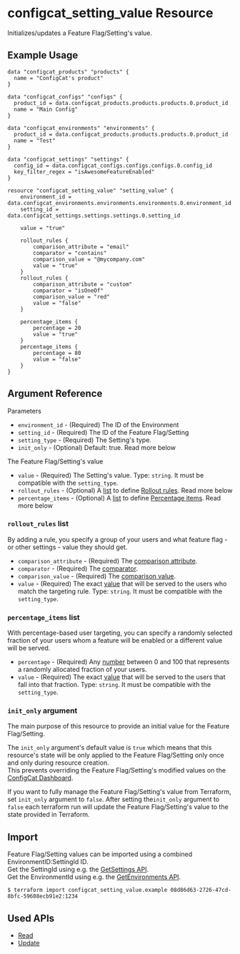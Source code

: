 # configcat_setting_value Resource

Initializes/updates a Feature Flag/Setting's value.  

## Example Usage

```hcl
data "configcat_products" "products" {
  name = "ConfigCat's product"
}

data "configcat_configs" "configs" {
  product_id = data.configcat_products.products.products.0.product_id
  name = "Main Config"
}

data "configcat_environments" "environments" {
  product_id = data.configcat_products.products.products.0.product_id
  name = "Test"
}

data "configcat_settings" "settings" {
  config_id = data.configcat_configs.configs.configs.0.config_id
  key_filter_regex = "isAwesomeFeatureEnabled"
}

resource "configcat_setting_value" "setting_value" {
    environment_id = data.configcat_environments.environments.environments.0.environment_id
    setting_id = data.configcat_settings.settings.settings.0.setting_id
    
    value = "true"

    rollout_rules {
        comparison_attribute = "email"
        comparator = "contains"
        comparison_value = "@mycompany.com"
        value = "true"
    }
    rollout_rules {
        comparison_attribute = "custom"
        comparator = "isOneOf"
        comparison_value = "red"
        value = "false"
    }

    percentage_items {
        percentage = 20
        value = "true"
    }
    percentage_items {
        percentage = 80
        value = "false"
    }
}
```

## Argument Reference

Parameters
* `environment_id` - (Required) The ID of the Environment
* `setting_id` - (Required) The ID of the Feature Flag/Setting
* `setting_type` - (Required) The Setting's type.
* `init_only` - (Optional) Default: true. Read more below  

The Feature Flag/Setting's value
* `value` - (Required) The Setting's value. Type: `string`. It must be compatible with the `setting_type`.
* `rollout_rules` - (Optional) A [list](https://www.terraform.io/docs/configuration/types.html#list-) to define [Rollout rules](https://configcat.com/docs/advanced/targeting/#anatomy-of-a-targeting-rule). Read more below
* `percentage_items` - (Optional) A [list](https://www.terraform.io/docs/configuration/types.html#list-) to define [Percentage items](https://configcat.com/docs/advanced/targeting/#targeting-a-percentage-of-users). Read more below

### `rollout_rules` list

By adding a rule, you specify a group of your users and what feature flag - or other settings - value they should get.  

* `comparison_attribute` - (Required) The [comparison attribute](https://configcat.com/docs/advanced/targeting/#attribute).
* `comparator` - (Required) The [comparator](https://configcat.com/docs/advanced/targeting/#comparator).
* `comparison_value` - (Required) The [comparison value](https://configcat.com/docs/advanced/targeting/#comparison-value).
* `value` - (Required) The exact [value](https://configcat.com/docs/advanced/targeting/#served-value) that will be served to the users who match the targeting rule. Type: `string`. It must be compatible with the `setting_type`.

### `percentage_items` list

With percentage-based user targeting, you can specify a randomly selected fraction of your users whom a feature will be enabled or a different value will be served.

* `percentage` - (Required) Any [number](https://configcat.com/docs/advanced/targeting/#-value) between 0 and 100 that represents a randomly allocated fraction of your users.
* `value` - (Required) The exact [value](https://configcat.com/docs/advanced/targeting/#served-value-1) that will be served to the users that fall into that fraction. Type: `string`. It must be compatible with the `setting_type`.

### `init_only` argument

The main purpose of this resource to provide an initial value for the Feature Flag/Setting.  

The `init_only` argument's default value is `true` which means that this resource's state will be only applied to the Feature Flag/Setting only once and only during resource creation.  
This prevents overriding the Feature Flag/Setting's modified values on the [ConfigCat Dashboard](https://app.configcat.com).  

If you want to fully manage the Feature Flag/Setting's value from Terraform, set `init_only` argument to `false`. After setting the`init_only` argument to `false` each terraform run will update the Feature Flag/Setting's value to the state provided in Terraform.

## Import

Feature Flag/Setting values can be imported using a combined EnvironmentID:SettingId ID.  
Get the SettingId using e.g. the [GetSettings API](https://api.configcat.com/docs/#operation/get-settings).  
Get the EnvironmentId using e.g. the [GetEnvironments API](https://api.configcat.com/docs/#operation/get-environments).

```
$ terraform import configcat_setting_value.example 08d86d63-2726-47cd-8bfc-59608ecb91e2:1234
```

## Used APIs
* [Read](https://api.configcat.com/docs/#operation/get-setting-value)
* [Update](https://api.configcat.com/docs/#operation/replace-setting-value)
